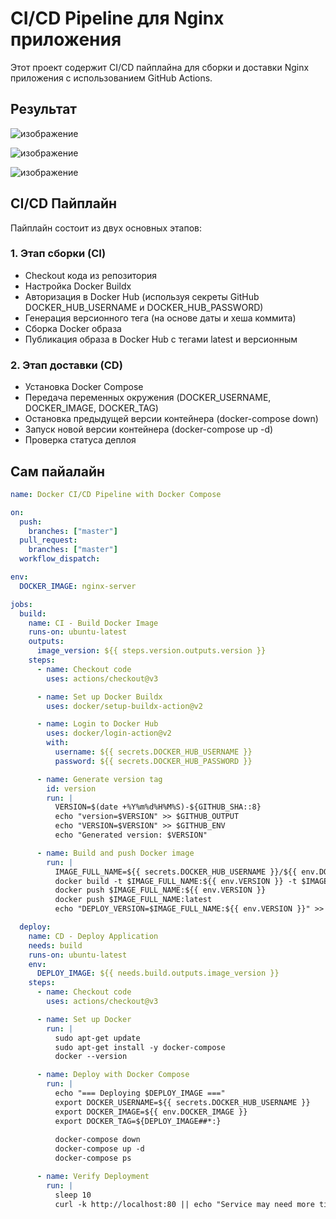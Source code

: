# CI/CD Pipeline для Nginx приложения

Этот проект содержит CI/CD пайплайна для сборки и доставки Nginx приложения с использованием GitHub Actions.

## Результат 

![изображение](https://github.com/user-attachments/assets/7a30da26-ee2c-46e8-84d2-bfc2e0597f53)



![изображение](https://github.com/user-attachments/assets/cc27daaf-561a-4d86-a6cf-05f93b730563)


![изображение](https://github.com/user-attachments/assets/dd8ef4a5-ee0b-4d60-813f-38ce9bcfb2db)




## CI/CD Пайплайн

Пайплайн состоит из двух основных этапов:

### 1. Этап сборки (CI)

- Checkout кода из репозитория
- Настройка Docker Buildx
- Авторизация в Docker Hub (используя секреты GitHub DOCKER_HUB_USERNAME и DOCKER_HUB_PASSWORD)
- Генерация версионного тега (на основе даты и хеша коммита)
- Сборка Docker образа
- Публикация образа в Docker Hub с тегами latest и версионным

### 2. Этап доставки (CD)

- Установка Docker Compose
- Передача переменных окружения (DOCKER_USERNAME, DOCKER_IMAGE, DOCKER_TAG)
- Остановка предыдущей версии контейнера (docker-compose down)
- Запуск новой версии контейнера (docker-compose up -d)
- Проверка статуса деплоя

## Сам пайалайн

```yaml
name: Docker CI/CD Pipeline with Docker Compose

on:
  push:
    branches: ["master"]
  pull_request:
    branches: ["master"]
  workflow_dispatch:

env:
  DOCKER_IMAGE: nginx-server 

jobs:
  build:
    name: CI - Build Docker Image
    runs-on: ubuntu-latest
    outputs:
      image_version: ${{ steps.version.outputs.version }}
    steps:
      - name: Checkout code
        uses: actions/checkout@v3

      - name: Set up Docker Buildx
        uses: docker/setup-buildx-action@v2

      - name: Login to Docker Hub
        uses: docker/login-action@v2
        with:
          username: ${{ secrets.DOCKER_HUB_USERNAME }}
          password: ${{ secrets.DOCKER_HUB_PASSWORD }}

      - name: Generate version tag
        id: version
        run: |
          VERSION=$(date +%Y%m%d%H%M%S)-${GITHUB_SHA::8}
          echo "version=$VERSION" >> $GITHUB_OUTPUT
          echo "VERSION=$VERSION" >> $GITHUB_ENV
          echo "Generated version: $VERSION"

      - name: Build and push Docker image
        run: |
          IMAGE_FULL_NAME=${{ secrets.DOCKER_HUB_USERNAME }}/${{ env.DOCKER_IMAGE }}
          docker build -t $IMAGE_FULL_NAME:${{ env.VERSION }} -t $IMAGE_FULL_NAME:latest .
          docker push $IMAGE_FULL_NAME:${{ env.VERSION }}
          docker push $IMAGE_FULL_NAME:latest
          echo "DEPLOY_VERSION=$IMAGE_FULL_NAME:${{ env.VERSION }}" >> $GITHUB_ENV

  deploy:
    name: CD - Deploy Application
    needs: build
    runs-on: ubuntu-latest
    env:
      DEPLOY_IMAGE: ${{ needs.build.outputs.image_version }}
    steps:
      - name: Checkout code
        uses: actions/checkout@v3

      - name: Set up Docker
        run: |
          sudo apt-get update
          sudo apt-get install -y docker-compose
          docker --version

      - name: Deploy with Docker Compose
        run: |
          echo "=== Deploying $DEPLOY_IMAGE ==="
          export DOCKER_USERNAME=${{ secrets.DOCKER_HUB_USERNAME }}
          export DOCKER_IMAGE=${{ env.DOCKER_IMAGE }}
          export DOCKER_TAG=${DEPLOY_IMAGE##*:}  
          
          docker-compose down
          docker-compose up -d
          docker-compose ps

      - name: Verify Deployment
        run: |
          sleep 10
          curl -k http://localhost:80 || echo "Service may need more time to start"
```
